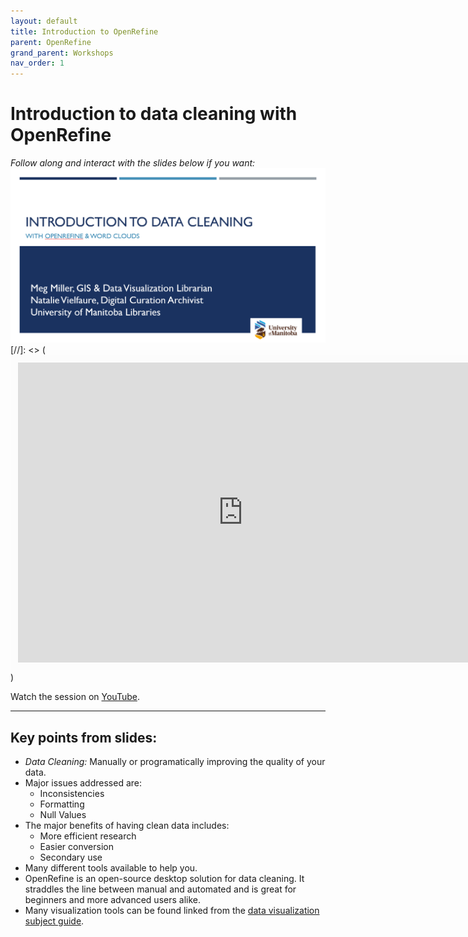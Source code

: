 ```yaml
---
layout: default
title: Introduction to OpenRefine
parent: OpenRefine
grand_parent: Workshops
nav_order: 1
---
```


# Introduction to data cleaning with OpenRefine

*Follow along and interact with the slides below if you want:*
<br>
![slide deck](img/slides.PNG)  
[//]: <> (<iframe width="720" height="480" frameborder="0" marginheight="0" marginwidth="0" style="border:12px solid  #fcfcfc" src="https://meginwinnipeg.github.io/slides/pik_w2021.html"></iframe>)

Watch the session on [YouTube](https://youtu.be/).
<hr>

## Key points from slides:

- _Data Cleaning:_ Manually or programatically improving the quality of your data.  
- Major issues addressed are:
	- Inconsistencies  
    - Formatting  
    - Null Values  
- The major benefits of having clean data includes:  
	- More efficient research  
    - Easier conversion  
    - Secondary use   
- Many different tools available to help you.  
- OpenRefine is an open-source desktop solution for data cleaning. It straddles the line between manual and automated and is great for beginners and more advanced users alike.
- Many visualization tools can be found linked from the [data visualization subject guide](https://libguides.lib.umanitoba.ca/viz).  


